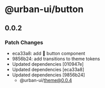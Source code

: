 # @urban-ui/button

## 0.0.2

### Patch Changes

- eca33a8: add :rocket: button component
- 9856b24: add transitions to theme tokens
- Updated dependencies [010947e]
- Updated dependencies [eca33a8]
- Updated dependencies [9856b24]
  - @urban-ui/theme@0.0.4
